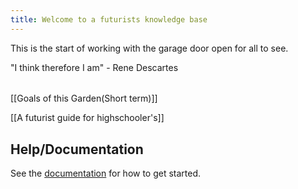 ```yaml
---
title: Welcome to a futurists knowledge base
---
```


This is the start of working with the garage door open for all to see. 

"I think therefore I am" - Rene Descartes

######
[[Goals of this Garden(Short term)]]

[[A futurist guide for highschooler's]]


## Help/Documentation
See the [documentation](https://quartz.jzhao.xyz) for how to get started.